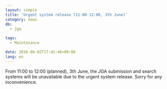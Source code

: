 ```yaml
---
layout: simple
title: 'Urgent system release (11:00-12:00, 3th June)'
category: news
db:
  - jga

tags:
  - Maintenance

date: 2016-06-02T17:41:46+09:00
lang: en
---
```


From 11:00 to 12:00 (planned), 3th June, the JGA submission and search systems will be unavailable due to the urgent system release. Sorry for any inconvenience.
